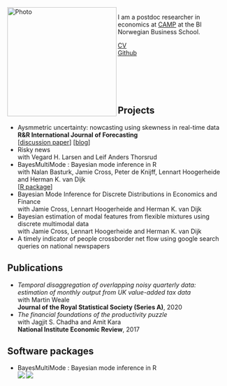 <img align="left" width="250" alt="Photo" src="https://github.com/paullabonne/paullabonne.github.io/assets/89748060/f2a31b64-1f15-48e7-a91e-87f5df6ed4ed">

I am a postdoc researcher in economics at [CAMP](https://www.bi.edu/research/research-centres/centre-of-applied-macroeconomics-and-commodity-prices/) at the BI Norwegian Business School.

[CV](https://github.com/paullabonne/paullabonne.github.io/blob/main/cv.pdf)<br />
[Github](https://github.com/paullabonne)

<br /><br /><br /><br />

## Projects

- Aysmmetric uncertainty: nowcasting using skewness in real-time data<br/>
**R&R International Journal of Forecasting**<br/>[[discussion paper](https://www.escoe.ac.uk/publications/aysmmetric-uncertainty-nowcasting-using-skewness-in-real-time-data/)] [[blog](https://www.escoe.ac.uk/aysmmetric-uncertainty-nowcasting-using-skewness-in-real-time-data/)]
- Risky news<br/>with Vegard H. Larsen and Leif Anders Thorsrud
- BayesMultiMode : Bayesian mode inference in R<br/>with Nalan Basturk, Jamie Cross, Peter de Knijff, Lennart Hoogerheide and Herman K. van Dijk<br/>
[[R package](https://github.com/paullabonne/BayesMultiMode)]
- Bayesian Mode Inference for Discrete Distributions in Economics and Finance<br/>with Jamie Cross, Lennart Hoogerheide and Herman K. van Dijk
- Bayesian estimation of modal features from flexible mixtures using discrete multimodal data<br/>with Jamie Cross, Lennart Hoogerheide and Herman K. van Dijk
- A timely indicator of people crossborder net flow using google search queries on national newspapers

## Publications

- *Temporal disaggregation of overlapping noisy quarterly data: estimation of monthly output from UK value-added tax data*<br/>
with Martin Weale<br/>
**Journal of the Royal Statistical Society (Series A)**, 2020
- *The financial foundations of the productivity puzzle*<br/>
with Jagjit S. Chadha and Amit Kara<br/>
**National Institute Economic Review**, 2017

## Software packages

- BayesMultiMode : Bayesian mode inference in R<br />
<a href="https://CRAN.R-project.org/package=BayesMultiMode"> <img align="left" src="https://www.r-pkg.org/badges/version/BayesMultiMode"> </a> &nbsp; <img align="left" src="https://cranlogs.r-pkg.org/badges/BayesMultiMode">
